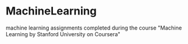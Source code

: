 # MachineLearning
machine learning assignments completed during the course "Machine Learning by Stanford University on Coursera"
